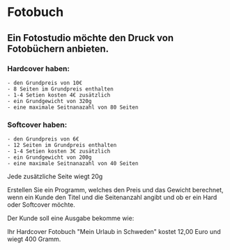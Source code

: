 # Fotobuch

## Ein Fotostudio möchte den Druck von Fotobüchern anbieten.

### Hardcover haben:

    - den Grundpreis von 10€
    - 8 Seiten im Grundpreis enthalten
    - 1-4 Setien kosten 4€ zusätzlich
    - ein Grundgewicht von 320g
    - eine maximale Seitnanazahl von 80 Seiten

### Softcover haben:

    - den Grundpreis von 6€
    - 12 Seiten im Grundpreis enthalten
    - 1-4 Setien kosten 3€ zusätzlich
    - ein Grundgewicht von 200g
    - eine maximale Seitnanazahl von 40 Seiten

Jede zusätzliche Seite wiegt 20g

Erstellen Sie ein Programm, welches den Preis und das Gewicht berechnet,
wenn ein Kunde den Titel und die Seitenanzahl angibt und ob er ein Hard oder Softcover möchte.

Der Kunde soll eine Ausgabe bekomme wie:

Ihr Hardcover Fotobuch "Mein Urlaub in Schweden" kostet 12,00 Euro und wiegt 400 Gramm.
